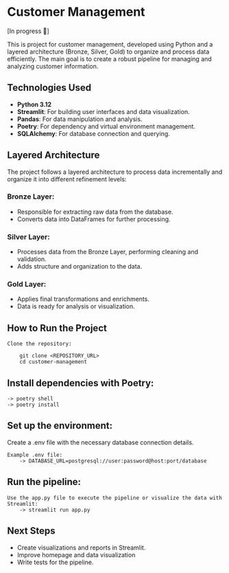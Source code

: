 # Customer Management 

[In progress 🚧]

This is project for customer management, developed using Python and a layered architecture (Bronze, Silver, Gold) to organize and process data efficiently. The main goal is to create a robust pipeline for managing and analyzing customer information.

## Technologies Used

- **Python 3.12**
- **Streamlit**: For building user interfaces and data visualization.
- **Pandas**: For data manipulation and analysis.
- **Poetry**: For dependency and virtual environment management.
- **SQLAlchemy**: For database connection and querying.

## Layered Architecture

The project follows a layered architecture to process data incrementally and organize it into different refinement levels:

### Bronze Layer:
- Responsible for extracting raw data from the database.
- Converts data into DataFrames for further processing.

### Silver Layer:
- Processes data from the Bronze Layer, performing cleaning and validation.
- Adds structure and organization to the data.

### Gold Layer:
- Applies final transformations and enrichments.
- Data is ready for analysis or visualization.

## How to Run the Project
    Clone the repository:

        git clone <REPOSITORY_URL>
        cd customer-management

## Install dependencies with Poetry:
    -> poetry shell
    -> poetry install

## Set up the environment:
Create a .env file with the necessary database connection details.

    Example .env file:
        -> DATABASE_URL=postgresql://user:password@host:port/database

## Run the pipeline:
    Use the app.py file to execute the pipeline or visualize the data with Streamlit:
        -> streamlit run app.py

## Next Steps
- Create visualizations and reports in Streamlit.
- Improve homepage and data visualization
- Write tests for the pipeline.
